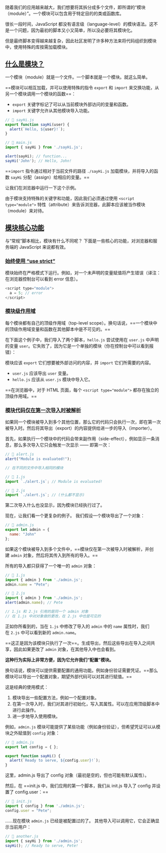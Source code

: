 随着我们的应用越来越大，我们想要将其拆分成多个文件，即所谓的“模块（module）”。一个模块可以包含用于特定目的的类或函数库。

很长一段时间，JavaScript 都没有语言级（language-level）的模块语法。这不是一个问题，因为最初的脚本又小又简单，所以没必要将其模块化。

但是最终脚本变得越来越复杂，因此社区发明了许多种方法来将代码组织到模块中，使用特殊的库按需加载模块。

## [什么是模块？](https://zh.javascript.info/modules-intro#shen-me-shi-mo-kuai)

一个模块（module）就是一个文件。一个脚本就是一个模块。就这么简单。

==模块可以相互加载，并可以使用特殊的指令 `export` 和 `import` 来交换功能，从另一个模块调用一个模块的函数==：

- `export` 关键字标记了可以从当前模块外部访问的变量和函数。
- `import` 关键字允许从其他模块导入功能。

```js
// 📁 sayHi.js
export function sayHi(user) {
  alert(`Hello, ${user}!`);
}
```

```js
// 📁 main.js
import { sayHi } from './sayHi.js';

alert(sayHi); // function...
sayHi('John'); // Hello, John!
```

==`import` 指令通过相对于当前文件的路径 `./sayHi.js` 加载模块，并将导入的函数 `sayHi` 分配（assign）给相应的变量。==

让我们在浏览器中运行一下这个示例。

由于模块支持特殊的关键字和功能，因此我们必须通过使用 `<script type="module">` 特性（attribute）来告诉浏览器，此脚本应该被当作模块（module）来对待。

## [模块核心功能](https://zh.javascript.info/modules-intro#mo-kuai-he-xin-gong-neng)

与“常规”脚本相比，模块有什么不同呢？
下面是一些核心的功能，对浏览器和服务端的 JavaScript 来说都有效。

### [始终使用 “use strict”](https://zh.javascript.info/modules-intro#shi-zhong-shi-yong-usestrict)

模块始终在严格模式下运行。例如，对一个未声明的变量赋值将产生错误（译注：在浏览器控制台可以看到 error 信息）。

```js
<script type="module">
  a = 5; // error
</script>
```

### [模块级作用域](https://zh.javascript.info/modules-intro#mo-kuai-ji-zuo-yong-yu)

每个模块都有自己的顶级作用域（top-level scope）。换句话说，==一个模块中的顶级作用域变量和函数在其他脚本中是不可见的。==

在下面这个例子中，我们导入了两个脚本，`hello.js` 尝试使用在 `user.js` 中声明的变量 `user`。它失败了，因为它是一个单独的模块（你在控制台中可以看到报错）：

模块应该 `export` 它们想要被外部访问的内容，并 `import` 它们所需要的内容。

- `user.js` 应该导出 `user` 变量。
- `hello.js` 应该从 `user.js` 模块中导入它。

==在浏览器中，对于 HTML 页面，每个 `<script type="module">` 都存在独立的顶级作用域。==

### [模块代码仅在第一次导入时被解析](https://zh.javascript.info/modules-intro#mo-kuai-dai-ma-jin-zai-di-yi-ci-dao-ru-shi-bei-jie-xi)

如果同一个模块被导入到多个其他位置，那么它的代码只会执行一次，即在第一次被导入时。然后将其导出（export）的内容提供给进一步的导入（importer）。

首先，如果执行一个模块中的代码会带来副作用（side-effect），例如显示一条消息，那么多次导入它只会触发一次显示 —— 即第一次：

```js
// 📁 alert.js
alert("Module is evaluated!");
```

```js
// 在不同的文件中导入相同的模块

// 📁 1.js
import `./alert.js`; // Module is evaluated!

// 📁 2.js
import `./alert.js`; // (什么都不显示)
```

第二次导入什么也没显示，因为模块已经执行过了。

现在，让我们看一个更复杂的例子。
我们假设一个模块导出了一个对象：

```js
// 📁 admin.js
export let admin = {
  name: "John"
};
```

如果这个模块被导入到多个文件中，==模块仅在第一次被导入时被解析，并创建 `admin` 对象，然后将其传入到所有的导入。==

所有的导入都只获得了一个唯一的 `admin` 对象：

``` js
// 📁 1.js
import { admin } from './admin.js';
admin.name = "Pete";

// 📁 2.js
import { admin } from './admin.js';
alert(admin.name); // Pete

// 1.js 和 2.js 引用的是同一个 admin 对象
// 在 1.js 中对对象做的更改，在 2.js 中也是可见的
```

正如你所看到的，当在 `1.js` 中修改了导入的 `admin` 中的 `name` 属性时，我们在 `2.js` 中可以看到新的 `admin.name`。

==这正是因为该模块只执行了一次==。生成导出，然后这些导出在导入之间共享，因此如果更改了 `admin` 对象，在其他导入中也会看到。

**这种行为实际上非常方便，因为它允许我们“配置”模块。**

换句话说，模块可以提供需要配置的通用功能。例如身份验证需要凭证。==那么模块可以导出一个配置对象，期望外部代码可以对其进行赋值。==

这是经典的使用模式：

1. 模块导出一些配置方法，例如一个配置对象。
2. 在第一次导入时，我们对其进行初始化，写入其属性。可以在应用顶级脚本中进行此操作。
3. 进一步地导入使用模块。

例如，`admin.js` 模块可能提供了某些功能（例如身份验证），但希望凭证可以从模块之外赋值到 `config` 对象：

```js
// 📁 admin.js
export let config = { };

export function sayHi() {
  alert(`Ready to serve, ${config.user}!`);
}
```

这里，admin.js 导出了 config 对象（最初是空的，但也可能有默认属性）。

然后，在 ==init.js 中，我们应用的第一个脚本，我们从 init.js 导入了 config 并设置了 config.user：==

```js
// 📁 init.js
import { config } from './admin.js';
config.user = "Pete";
```

……现在模块 `admin.js` 已经是被配置过的了。
其他导入可以调用它，它会正确显示当前用户：

```js
// 📁 another.js
import { sayHi } from './admin.js';
sayHi(); // Ready to serve, Pete!
```

